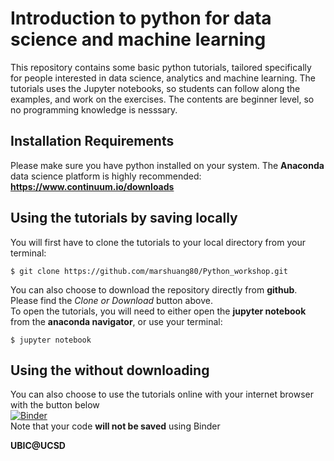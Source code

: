 # Introduction to python for data science and machine learning
This repository contains some basic python tutorials, tailored specifically for people interested in data science, analytics and machine learning. The tutorials uses the Jupyter notebooks, so students can follow along the examples, and work on the exercises. The contents are beginner level, so no programming knowledge is nesssary. 

## Installation Requirements
Please make sure you have python installed on your system. The **Anaconda** data science platform is highly recommended:
**https://www.continuum.io/downloads**

## Using the tutorials by saving locally
You will first have to clone the tutorials to your local directory from your terminal: 
```
$ git clone https://github.com/marshuang80/Python_workshop.git
```
You can also choose to download the repository directly from **github**. Please find the *Clone or Download* button above.<br />
To open the tutorials, you will need to either open the **jupyter notebook** from the **anaconda navigator**, or use your terminal: 
```
$ jupyter notebook
```
## Using the without downloading
You can also choose to use the tutorials online with your internet browser with the button below <br />
[![Binder](http://mybinder.org/badge.svg)](http://mybinder.org:/repo/marshuang80/python_tutorials)<br />
Note that your code **will not be saved** using Binder

**UBIC@UCSD**
